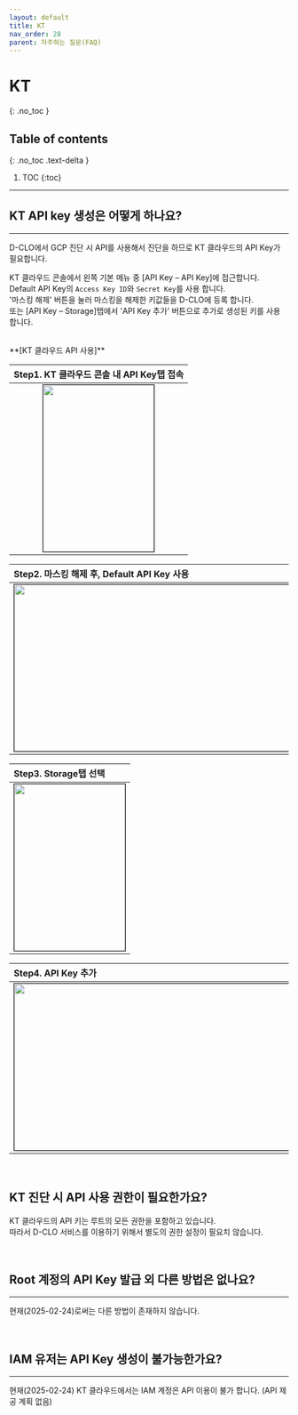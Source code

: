 ```yaml
---
layout: default
title: KT
nav_order: 28
parent: 자주하는 질문(FAQ)
---
```


# KT
{: .no_toc }

## Table of contents
{: .no_toc .text-delta }

1. TOC
{:toc}

---

## KT API key 생성은 어떻게 하나요?

---
D-CLO에서 GCP 진단 시 API를 사용해서 진단을 하므로 KT 클라우드의 API Key가 필요합니다.
<br />

KT 클라우드 콘솔에서 왼쪽 기본 메뉴 중 [API Key – API Key]에 접근합니다. <br />
Default API Key의 `Access Key ID`와 `Secret Key`를 사용 합니다. <br />
'마스킹 해제' 버튼을 눌러 마스킹을 해제한 키값들을 D-CLO에 등록 합니다. <br />
또는 [API Key – Storage]탭에서 'API Key 추가' 버튼으로 추가로 생성된 키를 사용 합니다.<br />

<br />
**[KT 클라우드 API 사용]**

| Step1. KT 클라우드 콘솔 내 API Key탭 접속 |
|:---------------|
| <center><img src="../../../img/kt_api/kt_api_1.png" width="200" height="300" style="border: 1px solid black;"/></center> |

| Step2. 마스킹 해제 후, Default API Key 사용 |
|:---------------|
| <center><img src="../../../img/kt_api/kt_api_2.png" width="700" height="300" style="border: 1px solid black;"/></center> |

| Step3. Storage탭 선택 |
|:---------------|
| <center><img src="../../../img/kt_api/kt_api_3.png" width="200" height="300" style="border: 1px solid black;"/></center> |

| Step4. API Key 추가 |
|:---------------|
| <center><img src="../../../img/kt_api/kt_api_4.png" width="700" height="300" style="border: 1px solid black;"/></center> |

<br />

## KT 진단 시 API 사용 권한이 필요한가요?

KT 클라우드의 API 키는 루트의 모든 권한을 포함하고 있습니다. <br />
따라서 D-CLO 서비스를 이용하기 위해서 별도의 권한 설정이 필요치 않습니다. <br />

<!-- D-CLO를 사용하기 위해 추가적으로 더 필요한 권한들은 아래의 표와 같습니다. <br />
표에 있는 API가 전부 정상적으로 활성화되어 있어야 D-CLO 서비스를 정상적으로 이용할 수 있습니다. <br />

**[진단 시 필요한 KT API]**

| API Name | Service Name |
|:---------------|:---------------|
| Compute Engine API | compute.googleapis.com |
| 클라우드 Key Management Service (KMS) API | 클라우드kms.googleapis.com | -->

<br />


## Root 계정의 API Key 발급 외 다른 방법은 없나요?

---

현재(2025-02-24)로써는 다른 방법이 존재하지 않습니다.

<br />

## IAM 유저는 API Key 생성이 불가능한가요?

---

현재(2025-02-24) KT 클라우드에서는 IAM 계정은 API 이용이 불가 합니다. (API 제공 계획 없음)
